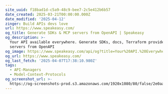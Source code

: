 ```yaml
---
site_uuid: f18bad1d-c5a9-48c9-bee7-2c5e412b6b57
date_created: 2025-03-21T00:00:00.000Z
date_modified: '2025-04-12'
zinger: Build APIs devs love
url: https://www.speakeasy.com/
og_title: Generate SDKs & MCP servers from OpenAPI | Speakeasy
og_description: >-
  Your API available everywhere. Generate SDKs, docs, Terraform providers & MCP
  servers from OpenAPI
og_image: https://www.speakeasy.com/api/og?title=Your%20API.%20Everywhere.
og_url: https://www.speakeasy.com/
og_last_fetch: '2025-04-07T17:38:10.980Z'
tags:
  - API-Managers
  - Model-Context-Protocols
og_screenshot_url: >-
  https://og-screenshots-prod.s3.amazonaws.com/1920x1080/80/false/2e0aad2913224650c8e8792f55c592f3fa4fe8dfc0b547f8ca11d475c4ea0281.jpeg
---
```




